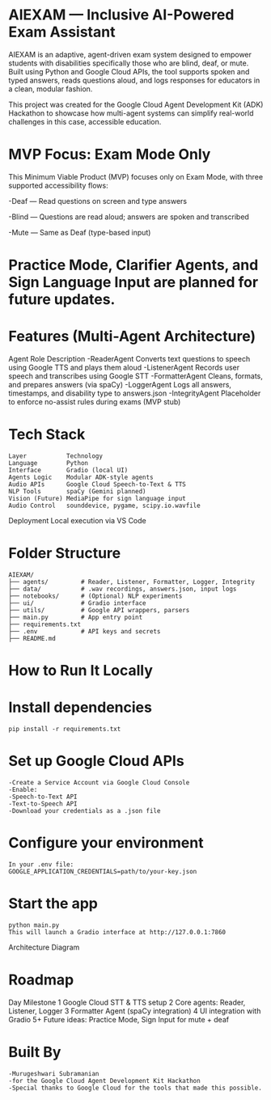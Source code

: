 # AIEXAM — Inclusive AI-Powered Exam Assistant
AIEXAM is an adaptive, agent-driven exam system designed to empower students with disabilities specifically those who are blind, deaf, or mute. Built using Python and Google Cloud APIs, the tool supports spoken and typed answers, reads questions aloud, and logs responses for educators in a clean, modular fashion.

This project was created for the Google Cloud Agent Development Kit (ADK) Hackathon to showcase how multi-agent systems can simplify real-world challenges in this case, accessible education.

# MVP Focus: Exam Mode Only
This Minimum Viable Product (MVP) focuses only on Exam Mode, with three supported accessibility flows:

-Deaf — Read questions on screen and type answers

-Blind — Questions are read aloud; answers are spoken and transcribed

-Mute — Same as Deaf (type-based input)

# Practice Mode, Clarifier Agents, and Sign Language Input are planned for future updates.

# Features (Multi-Agent Architecture)
Agent	Role Description
    -ReaderAgent	Converts text questions to speech using Google TTS and plays them aloud
    -ListenerAgent	Records user speech and transcribes using Google STT
    -FormatterAgent	Cleans, formats, and prepares answers (via spaCy)
    -LoggerAgent	Logs all answers, timestamps, and disability type to answers.json
    -IntegrityAgent	Placeholder to enforce no-assist rules during exams (MVP stub)

# Tech Stack
    Layer	        Technology
    Language	    Python
    Interface	    Gradio (local UI)
    Agents Logic	Modular ADK-style agents
    Audio APIs	    Google Cloud Speech-to-Text & TTS
    NLP Tools	    spaCy (Gemini planned)
    Vision (Future)	MediaPipe for sign language input
    Audio Control	sounddevice, pygame, scipy.io.wavfile

Deployment	Local execution via VS Code

# Folder Structure
    AIEXAM/
    ├── agents/         # Reader, Listener, Formatter, Logger, Integrity
    ├── data/           # .wav recordings, answers.json, input logs
    ├── notebooks/      # (Optional) NLP experiments
    ├── ui/             # Gradio interface
    ├── utils/          # Google API wrappers, parsers
    ├── main.py         # App entry point
    ├── requirements.txt
    ├── .env            # API keys and secrets
    ├── README.md
# How to Run It Locally
# Install dependencies
    pip install -r requirements.txt
# Set up Google Cloud APIs
    -Create a Service Account via Google Cloud Console
    -Enable:
    -Speech-to-Text API
    -Text-to-Speech API
    -Download your credentials as a .json file

# Configure your environment
    In your .env file:
    GOOGLE_APPLICATION_CREDENTIALS=path/to/your-key.json
# Start the app
    python main.py
    This will launch a Gradio interface at http://127.0.0.1:7860

Architecture Diagram

# Roadmap
Day	Milestone
    1	Google Cloud STT & TTS setup
    2	Core agents: Reader, Listener, Logger
    3	Formatter Agent (spaCy integration)
    4	UI integration with Gradio
    5+	Future ideas: Practice Mode, Sign Input for mute + deaf

# Built By
    -Murugeshwari Subramanian
    -for the Google Cloud Agent Development Kit Hackathon
    -Special thanks to Google Cloud for the tools that made this possible.
